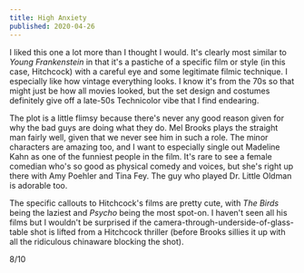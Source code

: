 ```yaml
---
title: High Anxiety
published: 2020-04-26
---
```


I liked this one a lot more than I thought I would. It's clearly most similar to _Young Frankenstein_ in that it's a pastiche of a specific film or style (in this case, Hitchcock) with a careful eye and some legitimate filmic technique. I especially like how vintage everything looks. I know it's from the 70s so that might just be how all movies looked, but the set design and costumes definitely give off a late-50s Technicolor vibe that I find endearing.

The plot is a little flimsy because there's never any good reason given for why the bad guys are doing what they do. Mel Brooks plays the straight man fairly well, given that we never see him in such a role. The minor characters are amazing too, and I want to especially single out Madeline Kahn as one of the funniest people in the film. It's rare to see a female comedian who's so good as physical comedy and voices, but she's right up there with Amy Poehler and Tina Fey. The guy who played Dr. Little Oldman is adorable too.

The specific callouts to Hitchcock's films are pretty cute, with _The Birds_ being the laziest and _Psycho_ being the most spot-on. I haven't seen all his films but I wouldn't be surprised if the camera-through-underside-of-glass-table shot is lifted from a Hitchcock thriller (before Brooks sillies it up with all the ridiculous chinaware blocking the shot).

8/10
